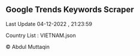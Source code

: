 

## Google Trends Keywords Scraper 
 
Last Update 04-12-2022 , 21:23:59

Country List :
VIETNAM.json



© Abdul Muttaqin 
